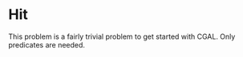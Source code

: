 # Hit

This problem is a fairly trivial problem to get started with CGAL. Only predicates are needed.
